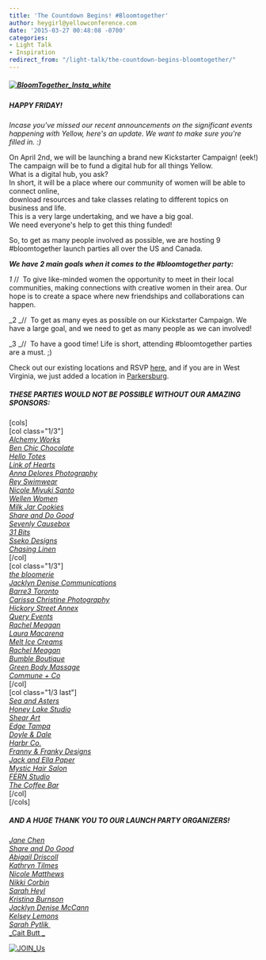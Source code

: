 ```yaml
---
title: 'The Countdown Begins! #Bloomtogether'
author: heygirl@yellowconference.com
date: '2015-03-27 00:48:08 -0700'
categories:
- Light Talk
- Inspiration
redirect_from: "/light-talk/the-countdown-begins-bloomtogether/"
---
```


##### [![BloomTogether_Insta_white](http://yellowconference.com/wp-content/uploads/2015/03/BloomTogether_Insta_white.jpg)](http://yellowconference.com/wp-content/uploads/2015/03/BloomTogether_Insta_white.jpg)

##### **HAPPY FRIDAY!**

<div>

_Incase you've missed our recent announcements on the significant events happening with Yellow, here's an update. We want to make sure you're filled in. :)_

On April 2nd, we will be launching a brand new Kickstarter Campaign! (eek!)  
The campaign will be to fund a digital hub for all things Yellow.  
What is a digital hub, you ask?  
In short, it will be a place where our community of women will be able to connect online,  
download resources and take classes relating to different topics on business and life.  
This is a very large undertaking, and we have a big goal.  
We need everyone's help to get this thing funded!

So, to get as many people involved as possible, we are hosting 9  
#bloomtogether launch parties all over the US and Canada.

_**We have 2 main goals when it comes to the #bloomtogether party:**_

_1_ //  To give like-minded women the opportunity to meet in their local communities, making connections with creative women in their area. Our hope is to create a space where new friendships and collaborations can happen.

_2 _//  To get as many eyes as possible on our Kickstarter Campaign. We have a large goal, and we need to get as many people as we can involved!

_3 _//  To have a good time! Life is short, attending #bloomtogether parties are a must. ;)

Check out our existing locations and RSVP [here](http://yellowconference.com/help-us-bloomtogether/), and if you are in West Virginia, we just added a location in [Parkersburg](https://ti.to/yellowconference/bloom-together-parkersburg-wv).

</div>

<div>

##### THESE PARTIES WOULD NOT BE POSSIBLE WITHOUT OUR AMAZING SPONSORS:

[cols]  
[col class="1/3"]  
_[Alchemy Works](http://www.alchemyworks.us/)_  
_[Ben Chic Chocolate](http://www.benchic.com/)_  
_[Hello Totes](http://hellototes.storenvy.com/)_  
_[Link of Hearts](http://www.linkofhearts.com/)_  
_[Anna Delores Photography](http://www.annadelores.com/)_  
_[Rey Swimwear  
Nicole Miyuki Santo](http://cargocollective.com/nicolemiyuki)_  
_[Wellen Women](http://shop.wellensurf.com/collections/wellen-women)_  
_[Milk Jar Cookies](https://www.milkjarcookies.com/)_  
_[Share and Do Good](http://www.shareanddogood.com/)_  
_[Sevenly Causebox](https://causebox.sevenly.org/)_  
_[31 Bits](http://31bits.com/)_  
_[Sseko Designs](http://ssekodesigns.com/)_  
_[Chasing Linen](http://chasinglinen.com/)_  
[/col]  
[col class="1/3"]  
_[the bloomerie](http://www.thebloomerie.com/)_  
_[Jacklyn Denise Communications](http://www.jacklyndenise.com/)_  
_[Barre3 Toronto](https://instagram.com/barre3toronto/)_  
_[Carissa Christine Photography](http://www.carissachristine.com/)_  
_[Hickory Street Annex](http://www.hickorystreetannex.com/)_  
_[Query Events](http://queryevents.com/)  
[Rachel Meagan](http://rachelmeaganphotography.com/)  
[Laura Macarena](http://www.lauramacarena.com/)  
[Melt Ice Creams](https://www.facebook.com/MeltIceCreams?ref=br_tf)  
[Rachel Meagan](http://rachelmeaganphotography.com/)  
[Bumble Boutique](http://facebook.com/bumbletampa)  
[Green Body Massage](http://www.greenbodymassage.com/)_  
_[Commune + Co](http://communeandco.com/)_  
[/col]  
[col class="1/3 last"]  
_[Sea and Asters](https://www.facebook.com/Sea.Asters)_  
_[Honey Lake Studio](http://honeylakestudio.bigcartel.com/)_  
_[Shear Art](http://shearart.com/)_  
_[Edge Tampa](http://edgesalontampa.com/)_  
_[Doyle & Dale](http://doyleanddale.com/)_  
_[Harbr Co.](http://harbr.co/)_  
_[Franny & Franky Designs](https://www.facebook.com/frannyandfranky)_  
_[Jack and Ella Paper](http://jackandellapaper.com/)_  
_[Mystic Hair Salon](http://mystichair.com/)_  
_[FERN Studio](http://www.fern-shop.com/)_  
_[T](http://www.coffeebarmov.com/)[he Coffee Bar](http://www.coffeebarmov.com/)_  
[/col]  
[/cols]  

##### AND A HUGE THANK YOU TO OUR LAUNCH PARTY ORGANIZERS!

_[Jane Chen](http://yellowconference.com/blog/page/3/%20https://instagram.com/pinkjaney/)  
[Share and Do Good](http://www.shareanddogood.com/)_  
_[Abigail Driscoll](http://www.ritesofasylum.com/)  
[Kathryn Tilmes](https://instagram.com/kathryntilmes/)_  
_[Nicole Matthews](http://www.thebloomerie.com/)  
[Nikki Corbin](http://www.thebloomerie.com/)_  
_[Sarah Heyl](http://sarahheyl.com/)  
[Kristina Burnson](https://instagram.com/kristinaburnson)_  
_[Jacklyn Denise McCann](http://www.jacklyndenise.com/)_  
_[K](http://www.lauramacarena.com/)[elsey Lemons](http://sheinthemaking.blogspot.com/)  
[Sarah Pytlik ](http://www.coffeebarmov.com/)_  
[_Cait Butt _](https://instagram.com/cait_elizabeth/)

[![JOIN_Us](http://yellowconference.com/wp-content/uploads/2015/03/JOIN_Us.jpg)](http://yellowconference.com/wp-content/uploads/2015/03/JOIN_Us.jpg)

</div>
